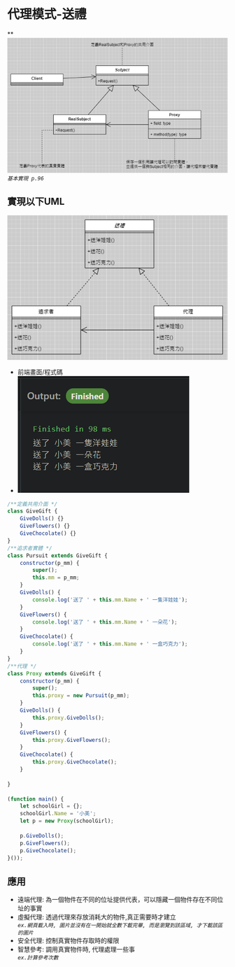 # 代理模式-送禮
**
![](pic/代理模式-結構圖.png)
*`基本實現 p.96`*

## 實現以下UML
![](pic/代理模式-送禮.png)

- 前端畫面/程式碼
- ![](pic/2021-08-30_200414.png)
```javascript
/**定義共用介面 */
class GiveGift {
    GiveDolls() {}
    GiveFlowers() {}
    GiveChocolate() {}
}
/**追求者實體 */
class Pursuit extends GiveGift {
    constructor(p_mm) {
        super();
        this.mm = p_mm;
    }
    GiveDolls() {
        console.log('送了 ' + this.mm.Name + ' 一隻洋娃娃');
    }
    GiveFlowers() {
        console.log('送了 ' + this.mm.Name + ' 一朵花');
    }
    GiveChocolate() {
        console.log('送了 ' + this.mm.Name + ' 一盒巧克力');
    }
}
/**代理 */
class Proxy extends GiveGift {
    constructor(p_mm) {
        super();
        this.proxy = new Pursuit(p_mm);
    }
    GiveDolls() {
        this.proxy.GiveDolls();
    }
    GiveFlowers() {
        this.proxy.GiveFlowers();
    }
    GiveChocolate() {
        this.proxy.GiveChocolate();
    }

}

(function main() {
    let schoolGirl = {};
    schoolGirl.Name = '小美';
    let p = new Proxy(schoolGirl);

    p.GiveDolls();
    p.GiveFlowers();
    p.GiveChocolate();
}());
```
## 應用
- 遠端代理: 為一個物件在不同的位址提供代表，可以隱藏一個物件存在不同位址的事實
- 虛擬代理: 透過代理來存放消耗大的物件,真正需要時才建立<br>
*`ex.網頁載入時, 圖片並沒有在一開始就全數下載完畢, 而是瀏覽到該區域, 才下載該區的圖片`*
- 安全代理: 控制真實物件存取時的權限
- 智慧參考: 調用真實物件時, 代理處理一些事<br>
*`ex.計算參考次數`*